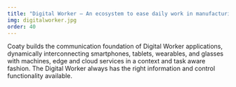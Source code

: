 ```yaml
---
title: "Digital Worker – An ecosystem to ease daily work in manufacturing and improve speed, quality, and safety"
img: digitalworker.jpg
order: 40
---
```

Coaty builds the communication foundation of Digital Worker applications,
dynamically interconnecting smartphones, tablets, wearables,
and glasses with machines, edge and cloud services in a context and
task aware fashion. The Digital Worker always has the right information
and control functionality available.